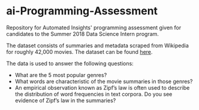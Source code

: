 # ai-Programming-Assessment
Repository for Automated Insights' programming assessment given for candidates to the Summer 2018 Data Science Intern program.

The dataset consists of summaries and metadata scraped from Wikipedia for roughly 42,000 movies. The dataset can be found [here](https://www.dropbox.com/s/ge8dsb56vv9ofd4/movie_data.csv).

The data is used to answer the following questions:
* What are the 5 most popular genres?
* What words are characteristic of the movie summaries in those genres?
* An empirical observation known as Zipf’s law is often used to describe the distribution of word
frequencies in text corpora. Do you see evidence of Zipf’s law in the summaries?
